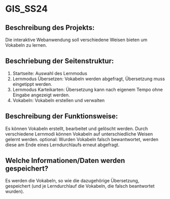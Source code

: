 # GIS_SS24
## Beschreibung des Projekts: 
Die interaktive Webanwendung soll verschiedene Weisen bieten um Vokabeln zu lernen.
## Beschriebung der Seitenstruktur:
1. Startseite: Auswahl des Lernmodus 
2. Lernmodus Übersetzen: Vokabeln werden abgefragt, Übersetzung muss eingetippt werden. 
3. Lernmodus Karteikarten: Übersetzung kann nach eigenem Tempo ohne Eingabe angezeigt werden. 
4. Vokabeln: Vokabeln erstellen und verwalten
## Beschreibung der Funktionsweise:
Es können Vokabeln erstellt, bearbeitet und gelöscht werden. 
Durch verschiedene Lernmodi können Vokabeln auf unterschiedliche Weisen gelernt werden. 
optional: Wurden Vokabeln falsch bewantwortet, werden diese am Ende eines Lerndurchlaufs erneut abgefragt. 
## Welche Informationen/Daten werden gespeichert? 
Es werden die Vokabeln, so wie die dazugehörige Übersetzung, gespeichert (und je Lerndurchlauf die Vokabeln, die falsch beantwortet wurden). 